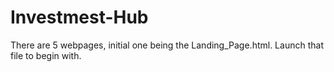 # Investmest-Hub

There are 5 webpages, initial one being the Landing_Page.html. Launch that file to begin with.
